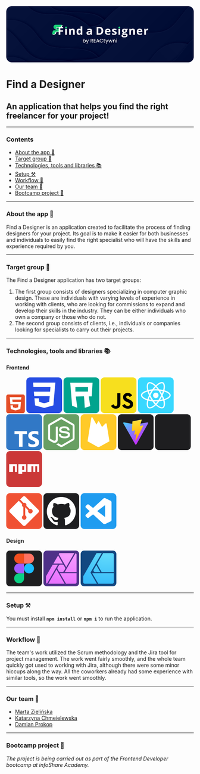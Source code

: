 <img src="/public/readme-assets/bannerReadmeGitHub.png">

# Find a Designer

## An application that helps you find the right freelancer for your project!

---

### Contents

- [About the app 📱](#about-the-app-)
- [Target group 🎯](#target-group-)
- [Technologies, tools and libraries 📚](#technologies-tools-and-libraries-)
- [Setup ⚒️](#setup-)
- [Workflow 💼](#workflow-)
- [Our team 🧩](#our-team-)
- [Bootcamp project 📣](#bootcamp-project-)

---

### About the app 📱

Find a Designer is an application created to facilitate the process of finding designers for your project. Its goal is to make it easier for both businesses and individuals to easily find the right specialist who will have the skills and experience required by you.

---

### Target group 🎯

The Find a Designer application has two target groups:

1. The first group consists of designers specializing in computer graphic design. These are individuals with varying levels of experience in working with clients, who are looking for commissions to expand and develop their skills in the industry. They can be either individuals who own a company or those who do not.
2. The second group consists of clients, i.e., individuals or companies looking for specialists to carry out their projects.

---

### Technologies, tools and libraries 📚

#### Frontend

<a href="https://developer.mozilla.org/en-US/docs/Web/HTML" target="_blank"><img src="/public/readme-assets/icons/html5-icon.svg" height="50px"></a>
<a href="https://developer.mozilla.org/en-US/docs/Web/CSS" target="_blank"><img src="/public/readme-assets/icons/css-icon.svg"></a>
<a href="https://developer.mozilla.org/en-US/docs/Learn/CSS/CSS_layout/Responsive_Design" target="_blank"><img src="/public/readme-assets/icons/rwd-icon.svg"></a>
<a href="https://developer.mozilla.org/en-US/docs/Web/JavaScript" target="_blank"><img src="/public/readme-assets/icons/javascript-icon.svg"></a>
<a href="https://react.dev/" target="_blank"><img src="/public/readme-assets/icons/react-icon.svg"></a>
<a href="https://www.typescriptlang.org/" target="_blank"><img src="/public/readme-assets/icons/typescript-icon.svg"></a>
<a href="https://nodejs.org/en" target="_blank"><img src="/public/readme-assets/icons/node-icon.svg"></a>
<a href="https://firebase.google.com/" target="_blank"><img src="/public/readme-assets/icons/firebase-icon.svg"></a>
<a href="https://vitejs.dev/" target="_blank"><img src="/public/readme-assets/icons/vite-icon.svg"></a>
<a href="https://styled-components.com/" target="_blank"><img src="/public/readme-assets/icons/styled-components-icon.svg"></a>
<a href="https://www.npmjs.com/" target="_blank"><img src="/public/readme-assets/icons/npm-icon.svg"></a>

<a href="https://git-scm.com/" target="_blank"><img src="/public/readme-assets/icons/git-icon.svg"></a>
<a href="https://github.com/" target="_blank"><img src="/public/readme-assets/icons/github-icon.svg"></a>
<a href="https://code.visualstudio.com/" target="_blank"><img src="/public/readme-assets/icons/vscode-icon.svg"></a>

#### Design

<a href="https://www.figma.com/" target="_blank"><img src="/public/readme-assets/icons/figma-icon.svg"></a>
<a href="https://affinity.serif.com/en-gb/photo/" target="_blank"><img src="/public/readme-assets/icons/affinity-photo-icon.svg"></a>
<a href="https://affinity.serif.com/en-gb/designer/" target="_blank"><img src="/public/readme-assets/icons/affinity-designer-icon.svg"></a>

---

### Setup ⚒️

You must install **`npm install`** or **`npm i`** to run the application.

---

### Workflow 💼

The team's work utilized the Scrum methodology and the Jira tool for project management. The work went fairly smoothly, and the whole team quickly got used to working with Jira, although there were some minor hiccups along the way. All the coworkers already had some experience with similar tools, so the work went smoothly.

---

### Our team 🧩

- [Marta Zielińska](https://github.com/marta-zielinska87)
- [Katarzyna Chmeielewska](https://github.com/kat-chmielewska)
- [Damian Prokop](https://github.com/damian-pok)

---

### Bootcamp project 📣

_The project is being carried out as part of the Frontend Developer bootcamp at infoShare Academy._
